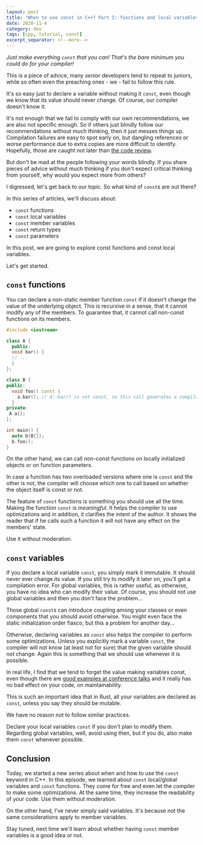 ```yaml
---
layout: post
title: "When to use const in C++? Part I: functions and local variables"
date: 2020-11-4
category: dev
tags: [cpp, tutorial, const]
excerpt_separator: <!--more-->
---
```

_Just make everything `const` that you can! That's the bare minimum you could do for your compiler!_

This is a piece of advice, many _senior_ developers tend to repeat to juniors, while so often even the preaching ones - we - fail to follow this rule.
<!--more-->

It's so easy just to declare a variable without making it `const`, even though we know that its value should never change. Of course, our compiler doesn't know it.

It's not enough that we fail to comply with our own recommendations, we are also not specific enough. So if others just blindly follow our recommendations without much thinking, then it just messes things up. Compilation failures are easy to spot early on, but dangling references or worse performance due to extra copies are more difficult to identify. Hopefully, those are caught not later than [the code review](https://www.sandordargo.com/blog/2018/03/28/codereview-guidelines).

But don't be mad at the people following your words blindly. If you share pieces of advice without much thinking if you don't expect critical thinking from yourself, why would you expect more from others?

I digressed, let's get back to our topic. So what kind of `const`s are out there?

In this series of articles, we'll discuss about:
- `const` functions
- `const` local variables
- `const` member variables
- `const` return types
- `const` parameters

In this post, we are going to explore const functions and const local variables.

Let's get started.

## `const` functions
You can declare a non-static member function `const` if it doesn't change the value of the underlying object. This is recursive in a sense, that it cannot modify any of the members. To guarantee that, it cannot call non-const functions on its members.

```cpp
#include <iostream>

class A {
  public:
  void bar() {
  // ...
  } 
};

class B {
public:
  void foo() const {
    a.bar(); // A::bar() is not const, so this call generates a compilation error!
  }
private:
 A a{};
};

int main() {
  auto b{B{}};
  b.foo();
}
```
On the other hand, we can call non-const functions on locally initialized objects or on function parameters.

In case a function has two overloaded versions where one is `const` and the other is not, the compiler will choose which one to call based on whether the object itself is const or not.

The feature of `const` functions is something you should use all the time. Making the function `const` is _meaningful_. It helps the compiler to use optimizations and in addition, it clarifies the intent of the author. It shows the reader that if he calls such a function it will not have any effect on the members' state.

Use it without moderation.

## `const` variables

If you declare a local variable `const`, you simply mark it immutable. It should never ever change its value. If you still try to modify it later on, you'll get a compilation error. For global variables, this is rather useful, as otherwise, you have no idea who can modify their value. Of course, you should not use global variables and then you don't face the problem...

Those global `const`s can introduce coupling among your classes or even components that you should avoid otherwise. You might even face the static initialization order fiasco, but this a problem for another day...

Otherwise, declaring variables as `const` also helps the compiler to perform some optimizations. Unless you explicitly mark a variable `const`, the compiler will not know (at least not for sure) that the given variable should not change. Again this is something that we should use whenever it is possible.

In real life, I find that we tend to forget the value making variables const, even though there are [good examples at conference talks](https://youtu.be/zBkNBP00wJE?t=1614) and it really has no bad effect on your code, on maintainability.

This is such an important idea that in Rust, all your variables are declared as `const`, unless you say they should be mutable.

We have no reason not to follow similar practices.

Declare your local variables `const` if you don't plan to modify them. Regarding global variables, well, avoid using then, but if you do, also make them `const` whenever possible.

## Conclusion

Today, we started a new series about when and how to use the `const` keyword in C++. In this episode, we learned about `const` local/global variables and `const` functions. They come for free and even let the compiler to make some optimizations. At the same time, they increase the readability of your code. Use them without moderation.

On the other hand, I've never simply said variables. It's because not the same considerations apply to member variables.

Stay tuned, next time we'll learn about whether having `const` member variables is a good idea or not.